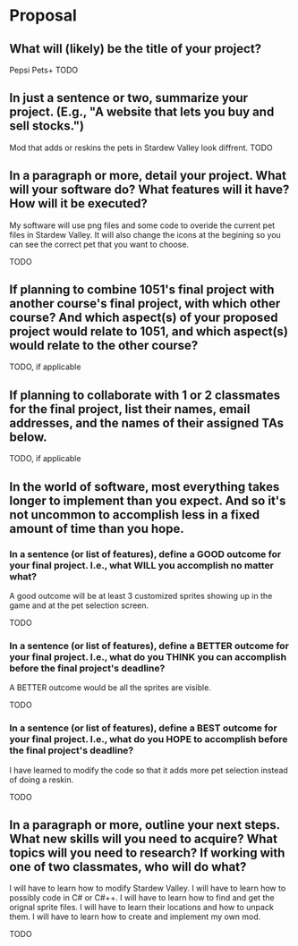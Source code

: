 # Proposal

## What will (likely) be the title of your project?
Pepsi Pets+
TODO

## In just a sentence or two, summarize your project. (E.g., "A website that lets you buy and sell stocks.")
Mod that adds or reskins the pets in Stardew Valley look diffrent.
TODO

## In a paragraph or more, detail your project. What will your software do? What features will it have? How will it be executed?
My software will use png files and some code to overide the current pet files in Stardew Valley. It will also change the icons at the begining so you can see the correct pet that you want to choose.

TODO

## If planning to combine 1051's final project with another course's final project, with which other course? And which aspect(s) of your proposed project would relate to 1051, and which aspect(s) would relate to the other course?

TODO, if applicable

## If planning to collaborate with 1 or 2 classmates for the final project, list their names, email addresses, and the names of their assigned TAs below.

TODO, if applicable

## In the world of software, most everything takes longer to implement than you expect. And so it's not uncommon to accomplish less in a fixed amount of time than you hope.

### In a sentence (or list of features), define a GOOD outcome for your final project. I.e., what WILL you accomplish no matter what?
A good outcome will be at least 3 customized sprites showing up in the game and at the pet selection screen.

TODO

### In a sentence (or list of features), define a BETTER outcome for your final project. I.e., what do you THINK you can accomplish before the final project's deadline?
A BETTER outcome would be all the sprites are visible.

TODO

### In a sentence (or list of features), define a BEST outcome for your final project. I.e., what do you HOPE to accomplish before the final project's deadline?
I have learned to modify the code so that it adds more pet selection instead of doing a reskin.

TODO

## In a paragraph or more, outline your next steps. What new skills will you need to acquire? What topics will you need to research? If working with one of two classmates, who will do what?
I will have to learn how to modify Stardew Valley. I will have to learn how to possibly code in C# or C#++. I will have to learn how to find and get the orignal sprite files. I will have to learn their locations and how to unpack them. I will have to learn how to create and implement my own mod.

TODO

